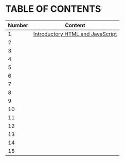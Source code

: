 # TABLE OF CONTENTS

Number | Content
-----|-----
1 | [Introductory HTML and JavaScript](./class-01.md)
2 |
3 |
4 |
5 | 
6 | 
7 |
8 |
9 |
10 |
11 |
12|
13|
14|
15|
